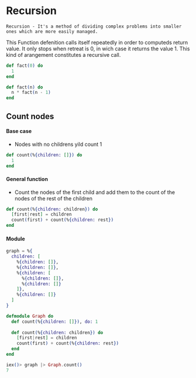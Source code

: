 # Recursion
`Recursion - It's a method of dividing complex problems into smaller ones which are more easily managed.`

This Function defenition calls itself repeatedly in order to computeds return value. It only stops when retreat is 0, in wich case it returns the value 1. This kind of arangement constitutes a recursive call. 


```elixir
def fact(0) do
  1
end

def fact(n) do
  n * fact(n - 1)
end
```

## Count nodes
#### Base case
- Nodes with no childrens yild count 1
```elixir
def count(%{children: []}) do
  1
end
```

#### General function
- Count the nodes of the first child and add them to the 
count of the nodes of the rest of the children

```elixir
def count(%{children: children}) do
  [first|rest] = children
  count(first) + count(%{children: rest})
end
```

#### Module
```elixir
graph = %{
  children: [
    %{children: []},
    %{children: []},
    %{children: [
      %{children: []},
      %{children: []}
    ]},
    %{children: []}
  ]
}
```
```elixir
defmodule Graph do
  def count(%{children: []}), do: 1
  
  def count(%{children: children}) do
    [first|rest] = children
    count(first) + count(%{children: rest})
  end
end

iex()> graph |> Graph.count()
7
```

